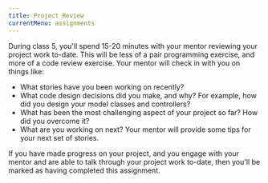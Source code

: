 ```yaml
---
title: Project Review
currentMenu: assignments
---
```


During class 5, you'll spend 15-20 minutes with your mentor reviewing your project work to-date. This will be less of a pair programming exercise, and more of a code review exercise. Your mentor will check in with you on things like:

- What stories have you been working on recently?
- What code design decisions did you make, and why? For example, how did you design your model classes and controllers?
- What has been the most challenging aspect of your project so far? How did you overcome it?
- What are you working on next? Your mentor will provide some tips for your next set of stories.

If you have made progress on your project, and you engage with your mentor and are able to talk through your project work to-date, then you'll be marked as having completed this assignment.
